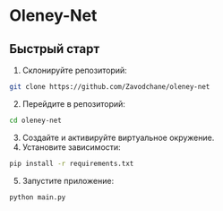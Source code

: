 # Oleney-Net
## Быстрый старт
1. Склонируйте репозиторий:
```bash
git clone https://github.com/Zavodchane/oleney-net
```
2. Перейдите в репозиторий:
```bash
cd oleney-net
```
3. Создайте и активируйте виртуальное окружение.
4. Установите зависимости:
```bash
pip install -r requirements.txt
```
5. Запустите приложение:
```bash
python main.py
```
